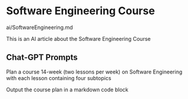 # Software Engineering Course

ai/SoftwareEngineering.md

This is an AI article about the Software Engineering Course


## Chat-GPT Prompts

Plan a course 14-week (two lessons per week) on Software Engineering with each lesson containing four subtopics

Output the course plan in a markdown code block


